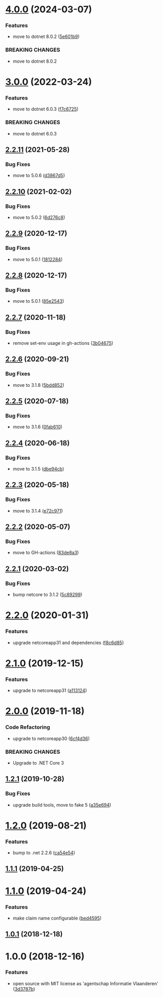 # [4.0.0](https://github.com/informatievlaanderen/remote-ipaddress-middleware/compare/v3.0.0...v4.0.0) (2024-03-07)


### Features

* move to dotnet 8.0.2 ([5e601b9](https://github.com/informatievlaanderen/remote-ipaddress-middleware/commit/5e601b9aba891f9896669f6b943dd83cd813d4e8))


### BREAKING CHANGES

* move to dotnet 8.0.2

# [3.0.0](https://github.com/informatievlaanderen/remote-ipaddress-middleware/compare/v2.2.11...v3.0.0) (2022-03-24)


### Features

* move to dotnet 6.0.3 ([f7c6725](https://github.com/informatievlaanderen/remote-ipaddress-middleware/commit/f7c6725963d2190bf12e58ee54c09fd1d56ea548))


### BREAKING CHANGES

* move to dotnet 6.0.3

## [2.2.11](https://github.com/informatievlaanderen/remote-ipaddress-middleware/compare/v2.2.10...v2.2.11) (2021-05-28)


### Bug Fixes

* move to 5.0.6 ([d3867d5](https://github.com/informatievlaanderen/remote-ipaddress-middleware/commit/d3867d5d8e7615511ec17a82a557f44d7e55e1d9))

## [2.2.10](https://github.com/informatievlaanderen/remote-ipaddress-middleware/compare/v2.2.9...v2.2.10) (2021-02-02)


### Bug Fixes

* move to 5.0.2 ([6d276c8](https://github.com/informatievlaanderen/remote-ipaddress-middleware/commit/6d276c88149633e9bf6c989f13c5c37c1406be16))

## [2.2.9](https://github.com/informatievlaanderen/remote-ipaddress-middleware/compare/v2.2.8...v2.2.9) (2020-12-17)


### Bug Fixes

* move to 5.0.1 ([1812284](https://github.com/informatievlaanderen/remote-ipaddress-middleware/commit/1812284634567dacd5c1091f2f3af2bb89bd41f2))

## [2.2.8](https://github.com/informatievlaanderen/remote-ipaddress-middleware/compare/v2.2.7...v2.2.8) (2020-12-17)


### Bug Fixes

* move to 5.0.1 ([85e2543](https://github.com/informatievlaanderen/remote-ipaddress-middleware/commit/85e2543e9b69210fe419c576ee7234e38a41f348))

## [2.2.7](https://github.com/informatievlaanderen/remote-ipaddress-middleware/compare/v2.2.6...v2.2.7) (2020-11-18)


### Bug Fixes

* remove set-env usage in gh-actions ([3b04675](https://github.com/informatievlaanderen/remote-ipaddress-middleware/commit/3b0467505de947dddf35adf99246cddda7e5ac6c))

## [2.2.6](https://github.com/informatievlaanderen/remote-ipaddress-middleware/compare/v2.2.5...v2.2.6) (2020-09-21)


### Bug Fixes

* move to 3.1.8 ([5bdd852](https://github.com/informatievlaanderen/remote-ipaddress-middleware/commit/5bdd852aca7207dd5703d4cc140781b0b6d4793c))

## [2.2.5](https://github.com/informatievlaanderen/remote-ipaddress-middleware/compare/v2.2.4...v2.2.5) (2020-07-18)


### Bug Fixes

* move to 3.1.6 ([0fab610](https://github.com/informatievlaanderen/remote-ipaddress-middleware/commit/0fab6100eb0564f79d63eefbc9987406f43984fb))

## [2.2.4](https://github.com/informatievlaanderen/remote-ipaddress-middleware/compare/v2.2.3...v2.2.4) (2020-06-18)


### Bug Fixes

* move to 3.1.5 ([dbe94cb](https://github.com/informatievlaanderen/remote-ipaddress-middleware/commit/dbe94cbb6408a2e0309efb68e8cb71e4d73cec7d))

## [2.2.3](https://github.com/informatievlaanderen/remote-ipaddress-middleware/compare/v2.2.2...v2.2.3) (2020-05-18)


### Bug Fixes

* move to 3.1.4 ([e72c971](https://github.com/informatievlaanderen/remote-ipaddress-middleware/commit/e72c97156090b30c52111e80cddce58847ac61b0))

## [2.2.2](https://github.com/informatievlaanderen/remote-ipaddress-middleware/compare/v2.2.1...v2.2.2) (2020-05-07)


### Bug Fixes

* move to GH-actions ([83de8a3](https://github.com/informatievlaanderen/remote-ipaddress-middleware/commit/83de8a3972bb10f4f6798767dc771add093e339f))

## [2.2.1](https://github.com/informatievlaanderen/remote-ipaddress-middleware/compare/v2.2.0...v2.2.1) (2020-03-02)


### Bug Fixes

* bump netcore to 3.1.2 ([5c89299](https://github.com/informatievlaanderen/remote-ipaddress-middleware/commit/5c89299549edc27e45400e83312fbfd6c0eac538))

# [2.2.0](https://github.com/informatievlaanderen/remote-ipaddress-middleware/compare/v2.1.0...v2.2.0) (2020-01-31)


### Features

* upgrade netcoreapp31 and dependencies ([f8c6d85](https://github.com/informatievlaanderen/remote-ipaddress-middleware/commit/f8c6d85cce3a93a8fdd4023a6eeaa95cb9e7d165))

# [2.1.0](https://github.com/informatievlaanderen/remote-ipaddress-middleware/compare/v2.0.0...v2.1.0) (2019-12-15)


### Features

* upgrade to netcoreapp31 ([a113124](https://github.com/informatievlaanderen/remote-ipaddress-middleware/commit/a113124736db7fd7dcf08b862132850acf325da9))

# [2.0.0](https://github.com/informatievlaanderen/remote-ipaddress-middleware/compare/v1.2.1...v2.0.0) (2019-11-18)


### Code Refactoring

* upgrade to netcoreapp30 ([6cf4d36](https://github.com/informatievlaanderen/remote-ipaddress-middleware/commit/6cf4d36))


### BREAKING CHANGES

* Upgrade to .NET Core 3

## [1.2.1](https://github.com/informatievlaanderen/remote-ipaddress-middleware/compare/v1.2.0...v1.2.1) (2019-10-28)


### Bug Fixes

* upgrade build tools, move to fake 5 ([a35e694](https://github.com/informatievlaanderen/remote-ipaddress-middleware/commit/a35e694))

# [1.2.0](https://github.com/informatievlaanderen/remote-ipaddress-middleware/compare/v1.1.1...v1.2.0) (2019-08-21)


### Features

* bump to .net 2.2.6 ([ca54e54](https://github.com/informatievlaanderen/remote-ipaddress-middleware/commit/ca54e54))

## [1.1.1](https://github.com/informatievlaanderen/remote-ipaddress-middleware/compare/v1.1.0...v1.1.1) (2019-04-25)

# [1.1.0](https://github.com/informatievlaanderen/remote-ipaddress-middleware/compare/v1.0.1...v1.1.0) (2019-04-24)


### Features

* make claim name configurable ([bed4595](https://github.com/informatievlaanderen/remote-ipaddress-middleware/commit/bed4595))

## [1.0.1](https://github.com/informatievlaanderen/remote-ipaddress-middleware/compare/v1.0.0...v1.0.1) (2018-12-18)

# 1.0.0 (2018-12-16)


### Features

* open source with MIT license as 'agentschap Informatie Vlaanderen' ([3d3787b](https://github.com/informatievlaanderen/remote-ipaddress-middleware/commit/3d3787b))
